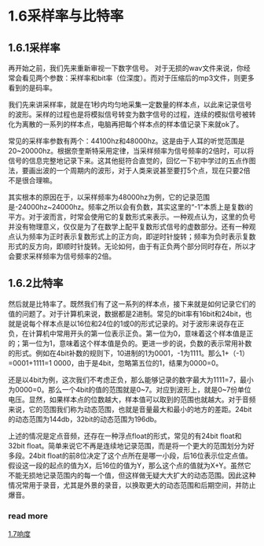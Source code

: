 1.6采样率与比特率
=======

## 1.6.1采样率

再开始之前，我们先来重新审视一下数字信号。 对于无损的wav文件来说，你经常会看见两个参数：采样率和bit率（位深度）。而对于压缩后的mp3文件，则更多看到的是码率。

我们先来讲采样率，就是在1秒内均匀地采集一定数量的样本点，以此来记录信号的波形。采样的过程也是将模拟信号转变为数字信号的过程，连续的模拟信号被转化为离散的一系列的样本点，电脑再把每个样本点的样本值记录下来就ok了。

常见的采样率参数有两个：44100hz和48000hz。这是由于人耳的听觉范围是20~20000hz。根据奈奎斯特采用定律，当采样频率为信号频率的2倍时，可以将信号的信息完整地记录下来。这其他挺符合直觉的，回忆一下初中学过的五点作图法，要画出波的一个周期内的波形，对于人类来说甚至要打5个点，现在只要2倍不是很合理嘛。

其实根本的原因在于，以采样频率为48000hz为例，它的记录范围是-24000hz~24000hz。频率之所以会有负数，其实这里的“-1”本质上是复数i的平方。对于波而言，时常会使用它的复数形式来表示。一种观点认为，这里的负号并没有物理意义，仅仅是为了在数学上配平复数形式信号的虚数部分。还有一种观点认为频率为正时表示复数形式上的正方向，即逆时针旋转；频率为负时表示复数形式的反方向，即顺时针旋转。无论如何，由于有正负两个部分同时存在，所以才会要求采样频率为信号频率的2倍。

## 1.6.2比特率

然后就是比特率了。既然我们有了这一系列的样本点，接下来就是如何记录它们的值的问题了。对于计算机来说，数据都是2进制。常见的bit率有16bit和24bit，也就是说每个样本点是以16位和24位的1或0的形式记录的。对于波形来说存在正负，在计算机中常用开头的第一位表示正负。第一位为0，意味着这个样本值是正的；第一位为1，意味着这个样本值是负的。更进一步的说，负数的表示常用补数的形式。例如在4bit补数的规则下，10进制的1为0001，-1为1111。那么1+（-1）=0001+1111=1 0000，由于是4bit，忽略第五位的1，结果为0000=0。

还是以4bit为例，这次我们不考虑正负，那么能够记录的数字最大为1111=7，最小为0000=0。那么一个4bit的值的范围就是0~7。对应到波形上，就是0~7份单位电压。显然，如果样本点的位数越大，样本值可以取到的范围也就越大。对于音频来说，它的范围我们称为动态范围，也就是音量最大和最小的地方的差距。24bit的动态范围为144db，32bit的动态范围为196db。

上述的情况是定点音频，还存在一种浮点float的形式，常见的有24bit float和32bit float。简单来说它不再是连续地记录范围，而是将一个更大的范围划分为好多段。24bit float的前8位决定了这个点所在是哪一小段，后16位表示位定点值。假设这一段的起点的值为X，后16位的值为Y，那么这个点的值就为X+Y。虽然它不能无损地记录范围内的每一个值，但这样做无疑大大扩大的动态范围。因此这种情况常用于录音，尤其是外景的录音，以换取更大的动态范围和后期空间，并防止爆音。

### read more

[1.7响度](https://fusmixing.site/html/mdwiki.html#!./master1_7.md)